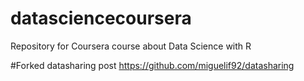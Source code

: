 # datasciencecoursera
Repository for Coursera course about Data Science with R

#Forked datasharing post
https://github.com/miguelif92/datasharing
